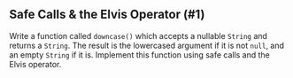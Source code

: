 ## Safe Calls & the Elvis Operator (#1)

Write a function called `downcase()` which accepts a nullable `String` and
returns a `String`. The result is the lowercased argument if it is not `null`,
and an empty `String` if it is. Implement this function using safe calls
and the Elvis operator.